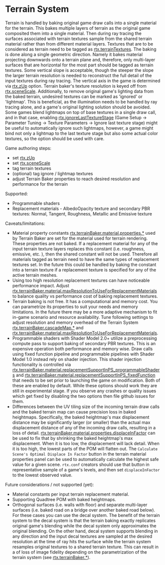 # Terrain System

Terrain is handled by baking original game draw calls into a single material for the terrain. This bakes multiple layers of terrain as the original game composited them into a single material. Then during ray tracing the surfaces associated with terrain textures sample from the shared terrain material rather than from different material layers. Textures that are to be considered as terrain need to be tagged as [rtx.terrainTextures](../RtxOptions.md). The baking is done along a single geometric direction. Namely it bakes material projecting downwards onto a terrain plane and, therefore, only multi-layer surfaces that are horizontal for the most part should be tagged as terrain textures. Some vertical slope is acceptable, though the steeper the slope the larger terrain resolution is needed to reconstruct the full detail of the input textures during ray tracing. The vertical axis in the game is determined via [rtx.zUp](../RtxOptions.md) option. Terrain baker's texture resolution is keyed off from [rtx.sceneScale](../RtxOptions.md). Additionally, to remove original game's lighting data from the baked terrain, undesired textures can be marked as 'ignored' or 'lightmap'. This is beneficial, as the illumination needs to be handled by ray tracing alone, and a game's original lighting solution should be avoided.
Some games blend lightmaps on top of base textures in a single draw call, and in that case, enabling [rtx.ignoreLastTextureStage](../RtxOptions.md) (Game Setup -> Parameter Tuning -> Texture Parameters -> Ignore last texture stage) might be useful to automatically ignore such lightmaps, however, a game might bind not only a lightmap to the last texture stage but also some actual color textures, so the option should be used with care.

Game authoring steps:
- set [rtx.zUp](../RtxOptions.md)
- set [rtx.sceneScale](../RtxOptions.md)
- tag terrain textures
- (optional) tag ignore / lightmap textures
- adjust Terrain Baker properties to reach desired resolution and performance for the terrain

Supported:
- Programmable shaders
- Replacement materials - AlbedoOpacity texture and secondary PBR textures: Normal, Tangent, Roughness, Metallic and Emissive texture

Caveats/limitations:
- Material property constants [rtx.terrainBaker.material.properties.*](../RtxOptions.md) used by Terrain Baker are set for the material used for terrain rendering. These properties are not baked. If a replacement material for any of the input terrain texture layers replaces this constant (i.e. roughness, emissive, etc. ), then the shared constant will not be used. Therefore all materials tagged as terrain need to have the same types of replacement textures set. In the future this could be handled by baking the constant into a terrain texture if a replacement texture is specified for any of the active terrain meshes.
- Using too high resolution replacement textures can have noticeable performance impact. Adjust [rtx.terrainBaker.material.maxResolutionToUseForReplacementMaterials](../RtxOptions.md) to balance quality vs performance cost of baking replacement textures.
- Terrain baking is not free. It has a computational and memory cost. You can parametrize its properties to suit your needs and memory limitations. In the future there may be a more adaptive mechanism to fit in-game scenario and resource availability. Tune following settings to adjust resolution and memory overhead of the Terrain System [rtx.terrainBaker.cascadeMap.*](../RtxOptions.md) and [rtx.terrainBaker.material.maxResolutionToUseForReplacementMaterials](../RtxOptions.md).
- Programmable shaders with Shader Model 2.0+ utilize a preprocessing compute pass to support baking of secondary PBR textures. This is an expensive operation both performance and memory wise. Draw calls using fixed function pipeline and programmable pipelines with Shader Model 1.0 instead rely on shader injection. This shader injection functionality is controlled via [rtx.terrainBaker.material.replacementSupportInPS_programmableShaders](../RtxOptions.md) and [rtx.terrainBaker.material.replacementSupportInPS_fixedFunction](../RtxOptions.md) that needs to be set prior to launching the game on modification. Both of these are enabled by default. While these options should work they are still in experimental stage. If you observe any crashes or quality issues which get fixed by disabling the two options then file github issues for them.
- Differences between the UV tiling size of the incoming terrain draw calls and the baked terrain map can cause precision loss in baked heightmaps.  Specifically, the baked heightmap's max displacement distance may be significantly larger (or smaller) than the actual max displacement distance of any of the incoming draw calls, resulting in a loss of detail.  [rtx.terrainBaker.material.properties.displaceInFactor](../RtxOptions.md) can be used to fix that by shrinking the baked heightmap's max displacement.  When it is too low, the displacement will lack detail.  When it is too high, the lowest parts of the POM will flatten out. The `Calculate Scene's Optimal Displace In Factor` button in the terrain material properties panel can be used to automatically calculate the highest safe value for a given scene.  `rtx.conf` creators should use that button in representative sample of a game's levels, and then set `displaceInFactor` to the lowest observed value.

Future considerations / not supported (yet):
- Material constants per input terrain replacement material.
- Supporting Quadtree POM with baked heightmaps.
- Orthogonal surfaces (i.e. walls with floor) and separate multi-layer surfaces (i.e. baked road on a bridge over another baked road below). For these cases you can use the decal system. The benefit of the terrain system to the decal system is that the terrain baking exactly replicates original game's blending while the decal system only approximates the original blending. On the other hand, decal system supports blending in any direction and the input decal textures are sampled at the desired resolution at the time of ray hits the surface while the terrain system resamples original textures to a shared terrain texture. This can result in a of loss of image fidelity depending on the parametrization of the terrain system (see [rtx.terrainBaker.*](../RtxOptions.md)).
